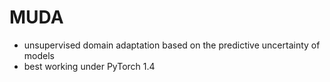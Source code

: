 # MUDA
- unsupervised domain adaptation based on the predictive uncertainty of models <br>
- best working under PyTorch 1.4
